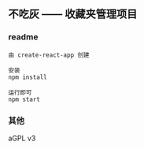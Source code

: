 
## 不吃灰 —— 收藏夹管理项目

### readme

```
由 create-react-app 创建

安装
npm install 

运行即可
npm start

```


### 其他

aGPL v3
